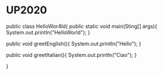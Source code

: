 # UP2020
public class HelloWor4ld{
public static void main(Sting[] args){
System.out.println("HelloWorld");
}

public void greetEnglish(){
System.out.println("Hello");
}

public void greetItalian(){
System.out.println("Ciao");
}


}